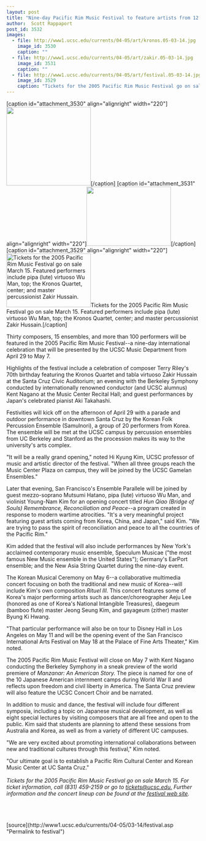 ```yaml
---
layout: post
title: "Nine-day Pacific Rim Music Festival to feature artists from 12 countries"
author:  Scott Rappaport
post_id: 3532
images:
  - file: http://www1.ucsc.edu/currents/04-05/art/kronos.05-03-14.jpg
    image_id: 3530
    caption: ""
  - file: http://www1.ucsc.edu/currents/04-05/art/zakir.05-03-14.jpg
    image_id: 3531
    caption: ""
  - file: http://www1.ucsc.edu/currents/04-05/art/festival.05-03-14.jpg
    image_id: 3529
    caption: "Tickets for the 2005 Pacific Rim Music Festival go on sale March 15. Featured performers include pipa (lute) virtuoso Wu Man, top; the Kronos Quartet, center; and master percussionist Zakir Hussain."
---
```


[caption id="attachment_3530" align="alignright" width="220"]<a href="http://localhost/mysite/wp-content/uploads/2005/03/kronos.05-03-14.jpg"><img class="size-full wp-image-3530" src="http://localhost/mysite/wp-content/uploads/2005/03/kronos.05-03-14.jpg" alt="" width="220" height="205" /></a>[/caption]
[caption id="attachment_3531" align="alignright" width="220"]<a href="http://localhost/mysite/wp-content/uploads/2005/03/zakir.05-03-14.jpg"><img class="size-full wp-image-3531" src="http://localhost/mysite/wp-content/uploads/2005/03/zakir.05-03-14.jpg" alt="" width="220" height="154" /></a>[/caption]
[caption id="attachment_3529" align="alignright" width="220"]<a href="http://localhost/mysite/wp-content/uploads/2005/03/festival.05-03-14.jpg"><img class="size-full wp-image-3529" src="http://localhost/mysite/wp-content/uploads/2005/03/festival.05-03-14.jpg" alt="Tickets for the 2005 Pacific Rim Music Festival go on sale March 15. Featured performers include pipa (lute) virtuoso Wu Man, top; the Kronos Quartet, center; and master percussionist Zakir Hussain." width="220" height="140" /></a>Tickets for the 2005 Pacific Rim Music Festival go on sale March 15. Featured performers include pipa (lute) virtuoso Wu Man, top; the Kronos Quartet, center; and master percussionist Zakir Hussain.[/caption]
<a name="content" id="content"></a>
<p>
  Thirty composers, 15 ensembles, and more than 100 performers will be featured in the 2005 Pacific Rim Music Festival--a nine-day international celebration that will be presented by the UCSC Music Department from April 29 to May 7.
</p>
<p>
  Highlights of the festival include a celebration of composer Terry Riley's 70th birthday featuring the Kronos Quartet and tabla virtuoso Zakir Hussain at the Santa Cruz Civic Auditorium; an evening with the Berkeley Symphony conducted by internationally renowned conductor (and UCSC alumnus) Kent Nagano at the Music Center Recital Hall; and guest performances by Japan's celebrated pianist Aki Takahashi.<br>
</p>
<p>
  Festivities will kick off on the afternoon of April 29 with a parade and outdoor performance in downtown Santa Cruz by the Korean Folk Percussion Ensemble (Samulnori), a group of 20 performers from Korea. The ensemble will be met at the UCSC campus by percussion ensembles from UC Berkeley and Stanford as the procession makes its way to the university's arts complex.<br>
</p>
<p>
  "It will be a really grand opening," noted Hi Kyung Kim, UCSC professor of music and artistic director of the festival. "When all three groups reach the Music Center Plaza on campus, they will be joined by the UCSC Gamelan Ensembles."<br>
</p>
<p>
  Later that evening, San Francisco's Ensemble Parallele will be joined by guest mezzo-soprano Mutsumi Hatano, pipa (lute) virtuoso Wu Man, and violinist Young-Nam Kim for an opening concert titled <i>Hun Qiao (Bridge of Souls) Remembrance, Reconciliation and Peace</i>--a program created in response to modern wartime atrocities. "It's a very meaningful project featuring guest artists coming from Korea, China, and Japan," said Kim. "We are trying to pass the spirit of reconciliation and peace to all the countries of the Pacific Rim."<br>
</p>
<p>
  Kim added that the festival will also include performances by New York's acclaimed contemporary music ensemble, Speculum Musicae ("the most famous New Music ensemble in the United States"); Germany's EarPort ensemble; and the New Asia String Quartet during the nine-day event.<br>
</p>
<p>
  The Korean Musical Ceremony on May 6--a collaborative multimedia concert focusing on both the traditional and new music of Korea--will include Kim's own composition <i>Rituel III.</i> This concert features some of Korea's major performing artists such as dancer/choreographer Aeju Lee (honored as one of Korea's National Intangible Treasures), daegeum (bamboo flute) master Jeong Seung Kim, and gayageum (zither) master Byung Ki Hwang.<br>
</p>
<p>
  "That particular performance will also be on tour to Disney Hall in Los Angeles on May 11 and will be the opening event of the San Francisco International Arts Festival on May 18 at the Palace of Fine Arts Theater," Kim noted.<br>
</p>
<p>
  The 2005 Pacific Rim Music Festival will close on May 7 with Kent Nagano conducting the Berkeley Symphony in a sneak preview of the world premiere of <i>Manzanar: An American Story.</i> The piece is named for one of the 10 Japanese American internment camps during World War II and reflects upon freedom and civil liberty in America. The Santa Cruz preview will also feature the UCSC Concert Choir and be narrated.<br>
</p>
<p>
  In addition to music and dance, the festival will include four different symposia, including a topic on Japanese musical development, as well as eight special lectures by visiting composers that are all free and open to the public. Kim said that students are planning to attend these sessions from Australia and Korea, as well as from a variety of different UC campuses.<br>
</p>
<p>
  "We are very excited about promoting international collaborations between new and traditional cultures through this festival," Kim noted.
</p>
<p>
  "Our ultimate goal is to establish a Pacific Rim Cultural Center and Korean Music Center at UC Santa Cruz."<br>
  <br>
  <i>Tickets for the 2005 Pacific Rim Music Festival go on sale March 15. For ticket information, call (831) 459-2159 or go to <a href="mailto:tickets@ucsc.edu">tickets@ucsc.edu.</a> Further information and the concert lineup can be found at the <a href="http://pacificrim.ucsc.edu/contact.html">festival web site</a>.</i><br>
  <br>
  <br>
  <br>
</p>
[source](http://www1.ucsc.edu/currents/04-05/03-14/festival.asp "Permalink to festival")
